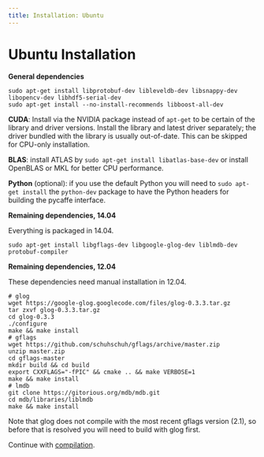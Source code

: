 ```yaml
---
title: Installation: Ubuntu
---
```


# Ubuntu Installation

**General dependencies**

    sudo apt-get install libprotobuf-dev libleveldb-dev libsnappy-dev libopencv-dev libhdf5-serial-dev
    sudo apt-get install --no-install-recommends libboost-all-dev

**CUDA**: Install via the NVIDIA package instead of `apt-get` to be certain of the library and driver versions.
Install the library and latest driver separately; the driver bundled with the library is usually out-of-date.
This can be skipped for CPU-only installation.

**BLAS**: install ATLAS by `sudo apt-get install libatlas-base-dev` or install OpenBLAS or MKL for better CPU performance.

**Python** (optional): if you use the default Python you will need to `sudo apt-get install` the `python-dev` package to have the Python headers for building the pycaffe interface.

**Remaining dependencies, 14.04**

Everything is packaged in 14.04.

    sudo apt-get install libgflags-dev libgoogle-glog-dev liblmdb-dev protobuf-compiler

**Remaining dependencies, 12.04**

These dependencies need manual installation in 12.04.

    # glog
    wget https://google-glog.googlecode.com/files/glog-0.3.3.tar.gz
    tar zxvf glog-0.3.3.tar.gz
    cd glog-0.3.3
    ./configure
    make && make install
    # gflags
    wget https://github.com/schuhschuh/gflags/archive/master.zip
    unzip master.zip
    cd gflags-master
    mkdir build && cd build
    export CXXFLAGS="-fPIC" && cmake .. && make VERBOSE=1
    make && make install
    # lmdb
    git clone https://gitorious.org/mdb/mdb.git
    cd mdb/libraries/liblmdb
    make && make install

Note that glog does not compile with the most recent gflags version (2.1), so before that is resolved you will need to build with glog first.

Continue with [compilation](installation.html#compilation).
